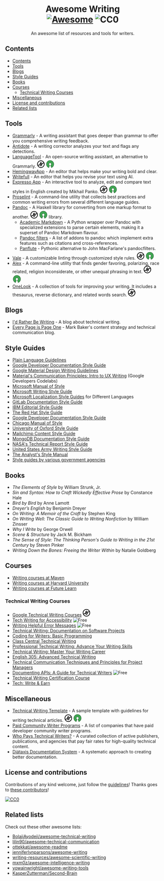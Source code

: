 <div align="center">

<!-- title -->

<!--lint ignore no-dead-urls-->

# Awesome Writing <br/> [![Awesome](https://awesome.re/badge.svg)](https://awesome.re) ![![CC0](/home/larah/Repos/awesome-writing/license-Creative_Commons-blue.svg+xml)](https://img.shields.io/badge/license-Creative_Commons-blue)

<!-- subtitle -->

An awesome list of resources and tools for writers.

<!-- image -->

<!-- description -->
</div>

<!-- TOC -->

## Contents

- [Contents](#contents)
- [Tools](#tools)
- [Blogs](#blogs)
- [Style Guides](#style-guides)
- [Books](#books)
- [Courses](#courses)
  - [Technical Writing Courses](#technical-writing-courses)
- [Miscellaneous](#miscellaneous)
- [License and contributions](#license-and-contributions)
- [Related lists](#related-lists)

<!-- CONTENT -->

## Tools

- [Grammarly](https://grammarly.com) - A writing assistant that goes deeper than grammar to offer you comprehensive writing feedback. 
- [Antidote](https://www.antidote.info) - A writing corrector analyzes your text and flags any detections.
- [LanguageTool](https://languagetool.org) - An open-source writing assistant, an alternative to Grammarly. ![Free](media/free.svg) ![OSS](media/OSS.svg)
- [HemingwayApp](https://hemingwayapp.com) - An editor that helps make your writing bold and clear.
- [Writefull](https://www.writefull.com/) - An editor that helps you revise your text using AI.
- [Expresso App](https://github.com/mikpanko/expresso) - An interactive tool to analyze, edit and compare text styles in English created by Mikhail Panko. ![Free](media/free.svg) ![OSS](media/OSS.svg)
- [Proselint](https://github.com/amperser/proselint) - A command-line utility that collects best practices and common writing errors from several different language guides.
- [Pandoc](https://pandoc.org/MANUAL) - A Haskell library for converting from
  one markup format to another. ![Free](media/free.svg) ![OSS](media/OSS.svg)
  library.
  - [Academic Markdown](https://github.com/smathot/academicmarkdown#readme) - A Python wrapper over Pandoc with specialized extensions to parse certain
    elements, making it a superset of Pandoc Markdown flavour.
  - [Pandoc filters](https://github.com/jgm/pandoc/wiki/Pandoc-Filters) - A list of
    addons to pandoc which implement extra features such as citations and
    cross-references.
  - [Panflute](http://scorreia.com/software/panflute/) - Pythonic alternative
    to John MacFarlane's pandocfilters.
- [Vale](https://github.com/errata-ai/vale) - A customizable linting through customized style rules. ![Free](media/free.svg) ![OSS](media/OSS.svg)
- [Alex](https://github.com/get-alex/alex) - A command-line utility that finds gender favoring, polarizing, race related, religion inconsiderate, or other unequal phrasing in text. ![Free](media/free.svg) ![OSS](media/OSS.svg)
- [OneLook](https://www.onelook.com/) - A collection of tools for improving your writing. It includes a thesaurus, reverse dictionary, and related words search. ![Free](media/free.svg)

## Blogs

- [I'd Rather Be Writing](http://idratherbewriting.com/) - A blog about technical writing.
- [Every Page is Page One](https://everypageispageone.com/) - Mark Baker's content strategy and technical communication blog.

## Style Guides

- [Plain Language Guidelines](https://www.plainlanguage.gov/)
- [Google Developer Documentation Style Guide](https://developers.google.cn/style/)
- [Google Material Design Writing Guidelines](https://material.io/design/communication/writing.html#principles)
- [Material's Communication Principles: Intro to UX Writing](https://codelabs.developers.google.com/codelabs/material-communication-guidance#0) (Google Developers Codelabs)
- [Microsoft Manual of Style](https://ptgmedia.pearsoncmg.com/images/9780735648715/samplepages/9780735648715.pdf)
- [Microsoft Writing Style Guide](https://docs.microsoft.com/en-us/style-guide/welcome/)
- [Microsoft Localization Style Guides](https://www.microsoft.com/en-us/language/styleguides) for Different Languages
- [GitLab Documentation Style Guide](https://docs.gitlab.com/ee/development/documentation/styleguide/)
- [IBM Editorial Style Guide](http://ptgmedia.pearsoncmg.com/images/9780132101301/samplepages/0132101300.pdf)
- [The Red Hat Style Guide](https://stylepedia.net/style)
- [Google Developer Documentation Style Guide](https://developers.google.com/style)
- [Chicago Manual of Style](https://chicagomanualofstyle.org/home.html)
- [University of Oxford Style Guide](https://ox.ac.uk/sites/files/oxford/media_wysiwyg/University%20of%20Oxford%20Style%20Guide.pdf)
- [Mailchimp Content Style Guide](https://styleguide.mailchimp.com/)
- [MongoDB Documentation Style Guide](https://www.mongodb.com/docs/meta/style-guide/)
- [NASA's Technical Report Style Guide](https://ntrs.nasa.gov/citations/19930013813) 
- [United States Army Writing Style Guide](https://intellibrary.libguides.com/ld.php?content_id=53826333)
- [The Analyst's Style Manual](https://ncirc.bja.ojp.gov/sites/g/files/xyckuh326/files/media/document/analysts_style_manual.pdf)
- [Style guides by various government agencies](https://digital.gov/resources/style-guides-by-government-agencies/)

## Books

- _The Elements of Style_ by William Strunk, Jr. 
- _Sin and Syntax: How to Craft Wickedly Effective Prose_ by Constance Hale 
- _Bird by Bird_ by Anne Lamott 
- _Dreyer’s English_ by Benjamin Dreyer 
- _On Writing: A Memoir of the Craft_ by Stephen King
- _On Writing Well: The Classic Guide to Writing Nonfiction_
by William Zinsser
- _Why I Write_ by George Orwell
- _Scene & Structure_ by Jack M. Bickham
- _The Sense of Style: The Thinking Person's Guide to Writing in the 21st Century_ by Steven Pinker 
- _Writing Down the Bones: Freeing the Writer Within_ by Natalie Goldberg

## Courses

- [Writing courses at Maven](https://maven.com/courses/writing)
- [Writing courses at Harvard University](https://pll.harvard.edu/subject/writing)
- [Writing courses at Future Learn](https://www.futurelearn.com/subjects/creative-arts-and-media-courses/writing)

### Technical Writing Courses

- [Google Technical Writing Courses](https://developers.google.com/tech-writing/overview) ![Free](media/free.svg)
- [Tech Writing for Accessibility](https://developers.google.com/tech-writing/accessibility) ![Free](/home/larah/Repos/awesome-writing/free.svg)
- [Writing Helpful Error Messages](https://developers.google.com/tech-writing/error-messages) ![Free](/home/larah/Repos/awesome-writing/free-1705340183616-6.svg)
- [Technical Writing: Documentation on Software Projects](https://www.pluralsight.com/courses/technical-writing-software-documentation)
- [Coding for Writers: Basic Programming](https://udemy.com/course/coding-for-writers-1-basic-programming)
- [Class Central Technical Writing](https://classcentral.com/course/technical-writing-7117)
- [Professional Technical Writing: Advance Your Writing Skills](https://udemy.com/technical-writing-and-editing)
- [Technical Writing: Master Your Writing Career](https://udemy.com/technical-writing)
- [English 305: Advanced Technical Writing](https://study.com/academy/course/technical-writing-course.html)
- [Technical Communication Techniques and Principles for Project Managers](https://ce.uwec.edu/programs/technical-communication-techniques-and-principles-project-managers)
- [Documenting APIs: A Guide for Technical Writers](https://idratherbewriting.com/learnapidoc) ![Free](/home/larah/Repos/awesome-writing/free-1705340197253-8.svg)
- [Technical Writing Certification Course](https://aptlearn.io/courses/technical-writing-certification-course)
- [Tech: Write & Earn](https://startuptrybe.trainercentralsite.com/course/techwriteearn)

## Miscellaneous

- [Technical Writing Template](https://github.com/BolajiAyodeji/technical-writing-template) - A sample template with guidelines for writing technical articles. ![Free](media/free.svg) ![OSS](media/OSS.svg)
- [Paid Community Writer Programs](https://github.com/malgamves/CommunityWriterPrograms) - A list of companies that have paid developer community writer programs.
- [Who Pays Technical Writers?](https://whopaystechnicalwriters.com/?) - A curated collection of active publishers, publications, and agencies that pay fair rates for high-quality technical content.
- [Diátaxis Documentation System](https://diataxis.fr) - A systematic approach to creating better documentation. 

<!-- END CONTENT -->

## License and contributions

Contributions of any kind welcome, just follow the [guidelines](contributing.md)! Thanks goes to [these contributors](https://github.com/armstrongl/awesome-writing/graphs/contributors)!

[![CC0](http://mirrors.creativecommons.org/presskit/buttons/88x31/svg/cc-zero.svg)](https://creativecommons.org/publicdomain/zero/1.0/)

## Related lists

Check out these other awesome lists:

- [BolajiAyodeji/awesome-technical-writing](https://github.com/BolajiAyodeji/awesome-technical-writing)
- [lilin90/awesome-technical-communication](https://github.com/lilin90/awesome-technical-communication)
- [ottekkat/awesome-readme](https://github.com/pottekkat/awesome-readme)
- [jenniferlynparsons/awesome-writing](https://github.com/jenniferlynparsons/awesome-writing)
- [writing-resources/awesome-scientific-writing](https://github.com/writing-resources/awesome-scientific-writing)
- [mxm0z/awesome-intelligence-writing](https://github.com/mxm0z/awesome-intelligence-writing)
- [yowainwright/awesome-writing-tools](https://github.com/yowainwright/awesome-writing-tools)
- [KasperZutterman/Second-Brain](https://github.com/KasperZutterman/Second-Brain)
